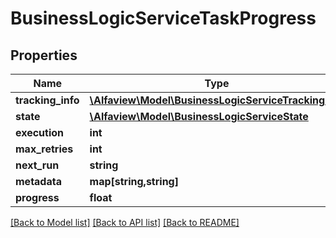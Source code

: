 # BusinessLogicServiceTaskProgress

## Properties
Name | Type | Description | Notes
------------ | ------------- | ------------- | -------------
**tracking_info** | [**\Alfaview\Model\BusinessLogicServiceTrackingInfo**](BusinessLogicServiceTrackingInfo.md) |  | [optional] 
**state** | [**\Alfaview\Model\BusinessLogicServiceState**](BusinessLogicServiceState.md) |  | [optional] 
**execution** | **int** |  | [optional] 
**max_retries** | **int** |  | [optional] 
**next_run** | **string** |  | [optional] 
**metadata** | **map[string,string]** |  | [optional] 
**progress** | **float** |  | [optional] 

[[Back to Model list]](../README.md#documentation-for-models) [[Back to API list]](../README.md#documentation-for-api-endpoints) [[Back to README]](../README.md)


